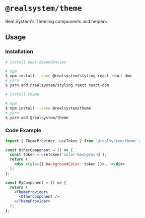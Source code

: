 # `@realsystem/theme`

Real System's Theming components and helpers

## Usage

### Installation

```bash
# install peer dependencies

# npm
$ npm install --save @realsystem/styling react react-dom
# yarn
$ yarn add @realsystem/styling react react-dom

# install theme

# npm
$ npm install --save @realsystem/theme
# yarn
$ yarn add @realsystem/theme
```

### Code Example

```jsx
import { ThemeProvider, useToken } from '@realsystem/theme`;

const OtherComponent = () => {
  const token = useToken('color-background');
  return (
    <div style={{ backgroundColor: token }}>...</div>
  );
};

const MyComponent = () => {
  return (
    <ThemeProvider>
      <OtherComponent />
    </ThemeProvider>
  );
};

```
